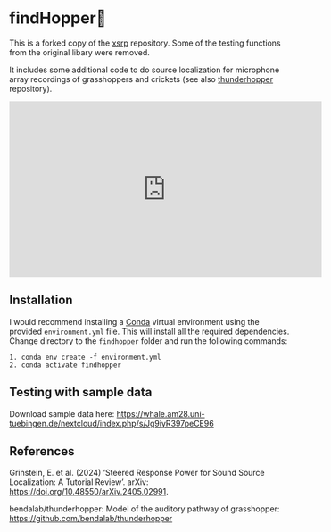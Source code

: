 # findHopper🦗 

This is a forked copy of the [xsrp](https://github.com/egrinstein/xsrp) repository. Some of the testing functions from the original libary were removed.

It includes some additional code to do source localization for microphone array recordings of grasshoppers and crickets (see also [thunderhopper](https://github.com/bendalab/thunderhopper) repository). 

<iframe width="560" height="315" src="https://www.youtube.com/embed/ajGM4t9v8g4?si=NyuYu2HintGBqQLJ" title="YouTube video player" frameborder="0" allow="accelerometer; autoplay; clipboard-write; encrypted-media; gyroscope; picture-in-picture; web-share" referrerpolicy="strict-origin-when-cross-origin" allowfullscreen></iframe>


## Installation

I would recommend installing a [Conda](https://conda.io/projects/conda/en/latest/user-guide/install/index.html) virtual environment using the provided `environment.yml` file. This will install all the required dependencies. Change directory to the ```findhopper``` folder and run the following commands:

```
1. conda env create -f environment.yml
2. conda activate findhopper
```


## Testing with sample data

Download sample data here: https://whale.am28.uni-tuebingen.de/nextcloud/index.php/s/Jg9iyR397peCE96


## References

Grinstein, E. et al. (2024) ‘Steered Response Power for Sound Source Localization: A Tutorial Review’. arXiv: https://doi.org/10.48550/arXiv.2405.02991.

bendalab/thunderhopper: Model of the auditory pathway of grasshopper: https://github.com/bendalab/thunderhopper


